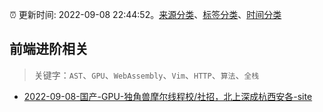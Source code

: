 :alarm_clock: 更新时间: 2022-09-08 22:44:52。[来源分类](../README.md)、[标签分类](../TAGS.md)、[时间分类](../TIMELINE.md)

## 前端进阶相关


> 关键字：`AST`、`GPU`、`WebAssembly`、`Vim`、`HTTP`、`算法`、`全栈`



- [2022-09-08-国产-GPU-独角兽摩尔线程校/社招，北上深成杭西安各-site](https://www.v2ex.com/t/878742) 